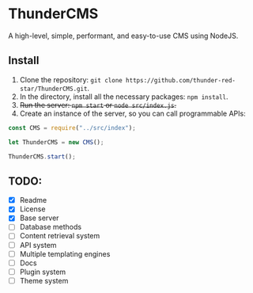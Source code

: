 # ThunderCMS

A high-level, simple, performant, and easy-to-use CMS using NodeJS.

## Install

1. Clone the repository: `git clone https://github.com/thunder-red-star/ThunderCMS.git`.
2. In the directory, install all the necessary packages: `npm install`.
3. ~~Run the server: `npm start` or `node src/index.js`.~~
4. Create an instance of the server, so you can call programmable APIs:
  ```js
  const CMS = require("../src/index");

  let ThunderCMS = new CMS();

  ThunderCMS.start();
  ```

## TODO:

- [x] Readme
- [x] License
- [x] Base server
- [ ] Database methods
- [ ] Content retrieval system
- [ ] API system
- [ ] Multiple templating engines
- [ ] Docs
- [ ] Plugin system
- [ ] Theme system
